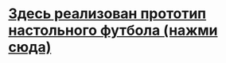 # [Здесь реализован прототип настольного футбола (нажми сюда)](https://github.com/MichaelErhan/CoroutineHomework)
